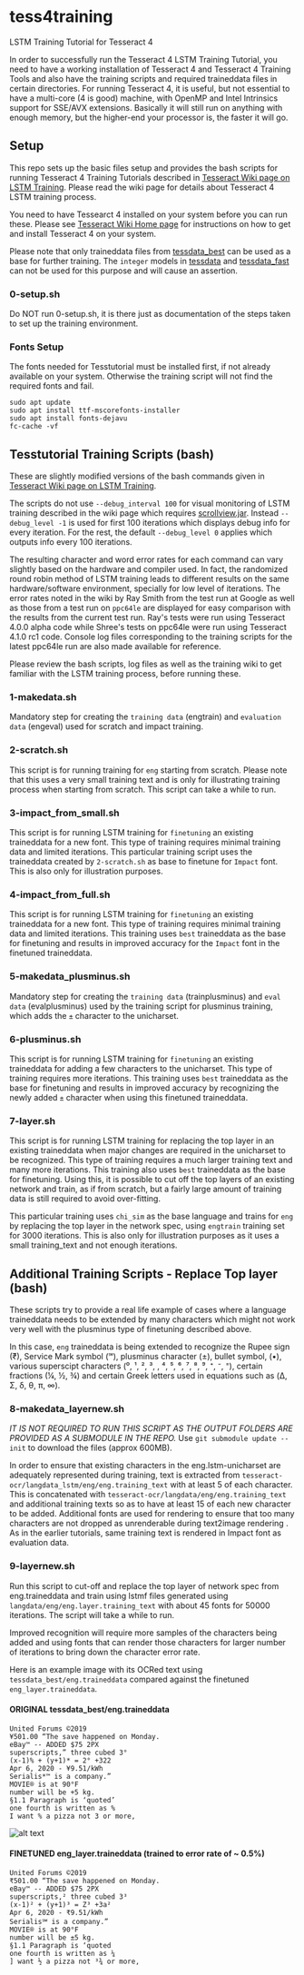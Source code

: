# tess4training
LSTM Training Tutorial for Tesseract 4

In order to successfully run the Tesseract 4 LSTM Training Tutorial, you need to have a working installation of Tesseract 4
and Tesseract 4 Training Tools and also have the training scripts and required traineddata files in certain directories.
For running Tesseract 4, it is useful, but not essential to have a multi-core (4 is good) machine, with OpenMP
and Intel Intrinsics support for SSE/AVX extensions. Basically it will still run on anything with enough memory,
but the higher-end your processor is, the faster it will go.

## Setup

This repo sets up the basic files setup and provides the bash scripts
for running Tesseract 4 Training Tutorials described in [Tesseract Wiki
page on LSTM Training](https://github.com/tesseract-ocr/tesseract/wiki/TrainingTesseract-4.00).
Please read the wiki page for details about Tesseract 4 LSTM training process.

You need to have Tessearct 4 installed on your system before you can run these. Please
see [Tesseract Wiki Home page](https://github.com/tesseract-ocr/tesseract/wiki) for
instructions on how to get and install Tesseract 4 on your system.

Please note that only traineddata files from [tessdata_best](https://github.com/tesseract-ocr/tessdata_best/)
can be used as a base for further training. The `integer` models in [tessdata](https://github.com/tesseract-ocr/tessdata) and
[tessdata_fast](https://github.com/tesseract-ocr/tessdata_fast) can not be used for this purpose and will
cause an assertion.

### 0-setup.sh

Do NOT run 0-setup.sh, it is there just as documentation of the steps taken to
set up the training environment.

### Fonts Setup

The fonts needed for Tesstutorial must be installed first, if not already available on your system.
Otherwise the training script will not find the required fonts and fail.

```
sudo apt update
sudo apt install ttf-mscorefonts-installer
sudo apt install fonts-dejavu
fc-cache -vf
```

## Tesstutorial Training Scripts (bash)

These are slightly modified versions of the bash commands given in [Tesseract Wiki
page on LSTM Training](https://github.com/tesseract-ocr/tesseract/wiki/TrainingTesseract-4.00).

The scripts do not use `--debug_interval 100` for visual monitoring of LSTM training
described in the wiki page which requires
[scrollview.jar](https://github.com/tesseract-ocr/tesseract/wiki/ViewerDebugging).
Instead `--debug_level -1` is used for first 100 iterations which displays debug info
for every iteration. For the rest, the default `--debug_level 0` applies which outputs
info every 100 iterations.

The resulting character and word error rates for each command can vary slightly based on
the hardware and compiler used. In fact, the randomized round robin method of LSTM training
leads to different results on the same hardware/software environment, specially for low level of iterations.
The error rates noted in the wiki by Ray Smith from the test run at Google as well
as those from a test run on `ppc64le` are displayed for easy comparison with the results
from the current test run. Ray's tests were run using Tesseract 4.0.0 alpha code while
Shree's tests on ppc64le were run using Tesseract 4.1.0 rc1 code. Console log files
corresponding to the training scripts for the latest ppc64le run are also made available for reference.

Please review the bash scripts, log files as well as the training wiki to get familiar with the
LSTM training process, before running these.

### 1-makedata.sh

Mandatory step for creating the `training data` (engtrain) and `evaluation data` (engeval) used
for scratch and impact training.

### 2-scratch.sh

This script is for running training for `eng` starting from scratch. Please note that this uses
a very small training text and is only for illustrating training process when starting from scratch.
This script can take a while to run.

### 3-impact_from_small.sh

This script is for running LSTM training for `finetuning` an existing traineddata for a new font.
This type of training requires minimal training data and limited iterations. This particular training
script uses the traineddata created by `2-scratch.sh` as base to finetune for `Impact` font.
This is also only for illustration purposes.

### 4-impact_from_full.sh

This script is for running LSTM training for `finetuning` an existing traineddata for a new font.
This type of training requires minimal training data and limited iterations. This training uses
`best` traineddata as the base for finetuning and results in improved accuracy for the
`Impact` font in the finetuned traineddata.

### 5-makedata_plusminus.sh
Mandatory step for creating the `training data` (trainplusminus) and `eval data` (evalplusminus)
used by the training script for plusminus training, which adds the `±` character to the unicharset.

### 6-plusminus.sh
This script is for running LSTM training for `finetuning` an existing traineddata for adding a few
characters to the unicharset. This type of training requires more iterations. This training uses
`best` traineddata as the base for finetuning and results in improved accuracy by recognizing
the newly added `±` character when using this finetuned traineddata.

### 7-layer.sh

This script is for running LSTM training for replacing the top layer in an existing traineddata
when major changes are required in the unicharset to be recognized. This type of training requires a
much larger training text and many more iterations. This training also uses
`best` traineddata as the base for finetuning. Using this, it is possible to cut off the top layers of an
existing network and train, as if from scratch, but a fairly large amount of training data is still
required to avoid over-fitting.

This particular training uses `chi_sim` as the base language and trains for `eng` by
replacing the top layer in the network spec, using `engtrain` training set for 3000 iterations. This is
also only for illustration purposes as it uses a small training_text and not enough iterations.

## Additional Training Scripts - Replace Top layer (bash)

These scripts try to provide a real life example of cases where a language traineddata needs
to be extended by many characters which might not work very well with the plusminus type of 
finetuning described above.

In this case, `eng` traineddata is being extended to recognize the Rupee sign (₹), Service Mark symbol (℠),
plusminus character (±), bullet symbol, (•), various superscipt characters (⁰, ¹, ², ³, , ⁴, ⁵, ⁶, ⁷, ⁸, ⁹, ⁺, ⁻, ⁼), 
certain fractions (¼, ½, ¾) and certain Greek letters used in equations such as (Δ, Σ, δ, θ, π, ∞).

### 8-makedata_layernew.sh

*IT IS NOT REQUIRED TO RUN THIS SCRIPT AS THE OUTPUT FOLDERS ARE PROVIDED 
AS A SUBMODULE IN THE REPO.*
Use `git submodule update --init` to download the files (approx 600MB).

In order to ensure that existing characters in the eng.lstm-unicharset are adequately represented during
training, text is extracted from `tesseract-ocr/langdata_lstm/eng/eng.training_text` with at least 5 of
each character. This is concatenated with `tesseract-ocr/langdata/eng/eng.training_text` and additional
training texts so as to have at least 15 of each new character to be added. 
Additional fonts are used for rendering to ensure that too many characters are not dropped as unrenderable 
during text2image rendering . As in the earlier tutorials, same training text is rendered in Impact font 
as evaluation data.

### 9-layernew.sh

Run this script to cut-off and replace the top layer of network spec from eng.traineddata and
train using lstmf files generated using `langdata/eng/eng.layer.training_text` with about 45 fonts
for 50000 iterations. The script will take a while to run.

Improved recognition will  require more samples of the characters being added and using
fonts that can render those characters for larger number of iterations to bring down the
character error rate.

Here is an example image with its OCRed text using `tessdata_best/eng.traineddata` compared
against the finetuned `eng_layer.traineddata`.

#### ORIGINAL tessdata_best/eng.traineddata

```
United Forums ©2019
¥501.00 “The save happened on Monday.
eBay™ -- ADDED $75 2PX
superscripts,” three cubed 3°
(x-1)% + (y+1)* = 2° +322
Apr 6, 2020 - ¥9.51/kWh
Serialis*™ is a company.”
MOVIE® is at 90°F
number will be +5 kg.
§1.1 Paragraph is ‘quoted’
one fourth is written as %
I want % a pizza not 3 or more,
```
![alt text][logo]

[logo]: https://github.com/Shreeshrii/tess4training/raw/master/layernew.png "Sample Image"

#### FINETUNED eng_layer.traineddata (trained to error rate of ~ 0.5%)

```
United Forums ©2019
₹501.00 “The save happened on Monday.
eBay™ -- ADDED $75 2PX
superscripts,² three cubed 3³
(x-1)² + (y+1)³ = Z³ +3a²
Apr 6, 2020 - ₹9.51/kWh
Serialis℠ is a company.”
MOVIE® is at 90°F
number will be ±5 kg.
§1.1 Paragraph is ‘quoted
one fourth is written as ¼
] want ½ a pizza not ³¾ or more,
```





